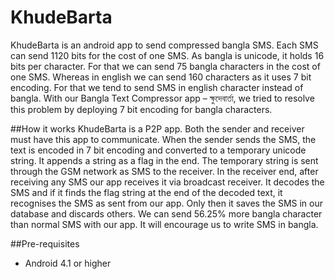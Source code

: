 # KhudeBarta
KhudeBarta is an android app to send compressed bangla SMS. Each SMS can send 1120 bits for the cost of one SMS. As bangla is unicode, it holds 16 bits per character. For that we can send 75 bangla characters in the cost of one SMS. Whereas in english we can send 160 characters as it uses 7 bit encoding. For that we tend to send SMS in english character instead of bangla. With our Bangla Text Compressor app – ক্ষুদেবার্তা, we tried to resolve this problem by deploying 7 bit encoding for bangla characters. 

##How it works
KhudeBarta is a P2P app. Both the sender and receiver must have this app to communicate. When the sender sends the SMS, the text is encoded in 7 bit encoding and converted to a temporary unicode string. It appends a string as a flag in the end. The temporary string is sent through the GSM network as SMS to the receiver. In the receiver end, after receiving any SMS our app receives it via broadcast receiver. It decodes the SMS and if it finds the flag string at the end of the decoded text, it recognises the SMS as sent from our app. Only then it saves the SMS in our database and discards others. We can send 56.25% more bangla character than normal SMS with our app. It will encourage us to write SMS in bangla.

##Pre-requisites
* Android 4.1 or higher
